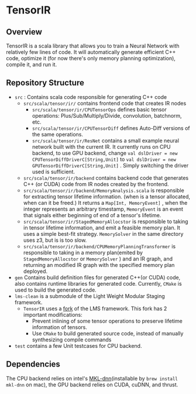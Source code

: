 # TensorIR

## Overview

TensorIR is a scala library that allows you to train a Neural Network with relatively few lines of code. It will automatically generate efficient C++ code, optimize it (for now there's only memory planning optimization), compile it, and run it.



## Repository Structure

* `src` : Contains scala code responsible for generating C++ code
  * `src/scala/tensor/ir/` contains frontend code that creates IR nodes
    * `src/scala/tensor/ir/CPUTensorOps` defines basic tensor operations: Plus/Sub/Multiply/Divide, convolution, batchnorm, etc.
    * `src/scala/tensor/ir/CPUTensorDiff` defines Auto-Diff versions of the same operations.
    * `src/scala/tensor/ir/ResNet` contains a small example neural network built with the current IR. It currently runs on CPU backend, to use GPU backend, change `val dslDriver = new CPUTensorDiffDriverC[String,Unit]` to `val dslDriver = new GPUTensorDiffDriverC[String,Unit]` . Simply switching the driver used is sufficient.
  * `src/scala/tensor/ir/backend` contains backend code that generates C++ (or CUDA) code from IR nodes created by the frontend.
  * `src/scala/tensor/ir/backend/MemoryAnalysis.scala` is responsible for extracting tensor lifetime information. (when is a tensor allocated, when can it be freed.) It returns a `Map[Int, MemoryEvent]` , when the integer represents an arbitrary timestamp, `MemoryEvent` is an event that signals either beginning of end of a tensor's lifetime.
  * `src/scala/tensor/ir/StagedMemoryAllocstor` is responsible to taking in tensor lifetime information, and emit a feasible memory plan. It uses a simple best-fit strategy. `MemorySolver` in the same directory uses z3, but is is too slow.
  * `src/scala/tensor/ir/backend/CPUMemoryPlanningTransformer` is responsible to taking in a memory plan(emited by `StagedMemoryAllocstor` or `MemorySolver` ) and an IR graph, and returning an modified IR graph with the specified memory plan deployed.
* `gen` Contains build definition files for generated C++(or CUDA) code, also contains runtime libraries for generated code. Currently, `CMake` is used to build the generated code.
* `lms-clean` is a submodule of the Light Weight Modular Staging framework.
  * `TensorIR` uses a [fork](https://github.com/zhangxp1998/lms-clean) of the LMS framework. This fork has 2 important modifications:
    * Prevent inlining of some tensor operations to preserve lifetime information of tensors.
    * Use `CMake` to build generated source code, instead of manually synthesizing compile commands
* `test` contains a few Unit testcases for CPU backend. 

## Dependencies

The CPU backend relies on intel's [MKL-dnn](https://github.com/oneapi-src/oneDNN)(installable by `brew install mkl-dnn` on mac), the GPU backend relies on CUDA, cuDNN, and thrust.